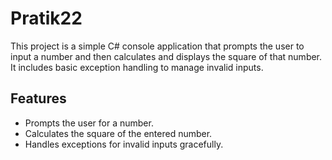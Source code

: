 # Pratik22

This project is a simple C# console application that prompts the user to input a number and then calculates and displays the square of that number. It includes basic exception handling to manage invalid inputs.

## Features

- Prompts the user for a number.
- Calculates the square of the entered number.
- Handles exceptions for invalid inputs gracefully.